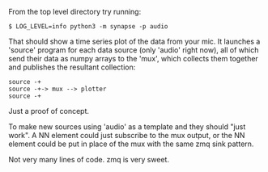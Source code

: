 From the top level directory try running:

`$ LOG_LEVEL=info python3 -m synapse -p audio`

That should show a time series plot of the data from your mic.  It
launches a 'source' program for each data source (only 'audio' right
now), all of which send their data as numpy arrays to the 'mux', which
collects them together and publishes the resultant collection:
```
source -+
source -+-> mux --> plotter
source -+
```
Just a proof of concept.  

To make new sources using 'audio' as a template and they should "just work".
A NN element could just subscribe to the mux output, or the NN element could be put in place of the mux
with the same zmq sink pattern.  

Not very many lines of code.  zmq is very sweet.
